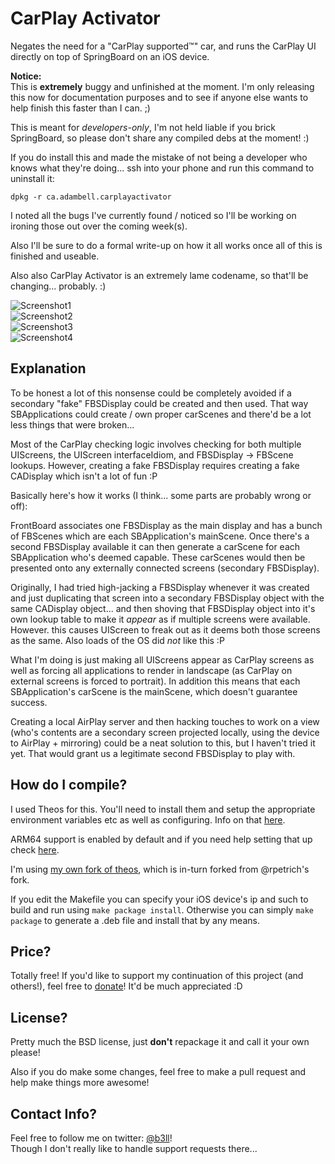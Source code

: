 CarPlay Activator
=============

Negates the need for a "CarPlay supported™" car, and runs the CarPlay UI directly on top of SpringBoard on an iOS device.

**Notice:**  
This is **extremely** buggy and unfinished at the moment. I'm only releasing this now for documentation purposes and to see if anyone else wants to help finish this faster than I can. ;)

This is meant for *developers-only*, I'm not held liable if you brick SpringBoard, so please don't share any compiled debs at the moment! :)

If you do install this and made the mistake of not being a developer who knows what they're doing... ssh into your phone and run this command to uninstall it:

`dpkg -r ca.adambell.carplayactivator`

I noted all the bugs I've currently found / noticed so I'll be working on ironing those out over the coming week(s).

Also I'll be sure to do a formal write-up on how it all works once all of this is finished and useable.

Also also CarPlay Activator is an extremely lame codename, so that'll be changing... probably. :)

![Screenshot1](https://github.com/b3ll/CarPlayActivator/raw/master/Screenshots/Screenshot1@2x.png "CarPlay Activator Screenshot 1")  
![Screenshot2](https://github.com/b3ll/CarPlayActivator/raw/master/Screenshots/Screenshot2@2x.png "CarPlay Activator Screenshot 2")  
![Screenshot3](https://github.com/b3ll/CarPlayActivator/raw/master/Screenshots/Screenshot3@2x.png "CarPlay Activator Screenshot 3")  
![Screenshot4](https://github.com/b3ll/CarPlayActivator/raw/master/Screenshots/Screenshot4@2x.png "CarPlay Activator Screenshot 4")  

## Explanation
To be honest a lot of this nonsense could be completely avoided if a secondary "fake" FBSDisplay could be created and then used. That way SBApplications could create / own proper carScenes and there'd be a lot less things that were broken...

Most of the CarPlay checking logic involves checking for both multiple UIScreens, the UIScreen interfaceIdiom, and FBSDisplay -> FBScene lookups. However, creating a fake FBSDisplay requires creating a fake CADisplay which isn't a lot of fun :P

Basically here's how it works (I think... some parts are probably wrong or off):

FrontBoard associates one FBSDisplay as the main display and has a bunch of FBScenes which are each SBApplication's mainScene. Once there's a second FBSDisplay available it can then generate a carScene for each SBApplication who's deemed capable. These carScenes would then be presented onto any externally connected screens (secondary FBSDisplay). 

Originally, I had tried high-jacking a FBSDisplay whenever it was created and just duplicating that screen into a secondary FBSDisplay object with the same CADisplay object... and then shoving that FBSDisplay object into it's own lookup table to make it *appear* as if multiple screens were available. However. this causes UIScreen to freak out as it deems both those screens as the same. Also loads of the OS did *not* like this :P

What I'm doing is just making all UIScreens appear as CarPlay screens as well as forcing all applications to render in landscape (as CarPlay on external screens is forced to portrait). In addition this means that each SBApplication's carScene is the mainScene, which doesn't guarantee success.

Creating a local AirPlay server and then hacking touches to work on a view (who's contents are a secondary screen projected locally, using the device to AirPlay + mirroring) could be a neat solution to this, but I haven't tried it yet. That would grant us a legitimate second FBSDisplay to play with.

## How do I compile?
I used Theos for this. You'll need to install them and setup the appropriate environment variables etc as well as configuring. Info on that [here](http://iphonedevwiki.net/index.php/Theos/Getting_Started).

ARM64 support is enabled by default and if you need help setting that up check [here](http://iphonedevwiki.net/index.php/Updating_extensions_for_iOS_7).

I'm using [my own fork of theos](https://github.com/b3ll/theos), which is in-turn forked from @rpetrich's fork.

If you edit the Makefile you can specify your iOS device's ip and such to build and run using `make package install`. Otherwise you can simply `make package` to generate a .deb file and install that by any means.

## Price?
Totally free! If you'd like to support my continuation of this project (and others!), feel free to [donate](http://www.adambell.ca/donate/)! It'd be much appreciated :D

## License?
Pretty much the BSD license, just **don't** repackage it and call it your own please!

Also if you do make some changes, feel free to make a pull request and help make things more awesome!

## Contact Info?
Feel free to follow me on twitter: [@b3ll](https://www.twitter.com/b3ll)!  
Though I don't really like to handle support requests there...
